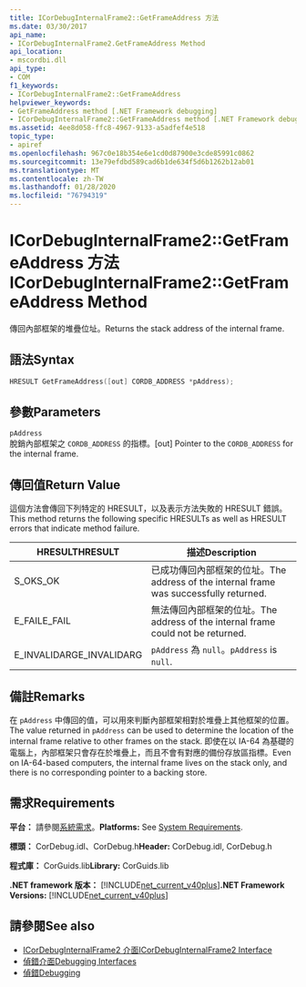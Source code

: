 ```yaml
---
title: ICorDebugInternalFrame2::GetFrameAddress 方法
ms.date: 03/30/2017
api_name:
- ICorDebugInternalFrame2.GetFrameAddress Method
api_location:
- mscordbi.dll
api_type:
- COM
f1_keywords:
- ICorDebugInternalFrame2::GetFrameAddress
helpviewer_keywords:
- GetFrameAddress method [.NET Framework debugging]
- ICorDebugInternalFrame2::GetFrameAddress method [.NET Framework debugging]
ms.assetid: 4ee8d058-ffc8-4967-9133-a5adfef4e518
topic_type:
- apiref
ms.openlocfilehash: 967c0e18b354e6e1cd0d87900e3cde85991c0862
ms.sourcegitcommit: 13e79efdbd589cad6b1de634f5d6b1262b12ab01
ms.translationtype: MT
ms.contentlocale: zh-TW
ms.lasthandoff: 01/28/2020
ms.locfileid: "76794319"
---
```

# <a name="icordebuginternalframe2getframeaddress-method"></a><span data-ttu-id="effa9-102">ICorDebugInternalFrame2::GetFrameAddress 方法</span><span class="sxs-lookup"><span data-stu-id="effa9-102">ICorDebugInternalFrame2::GetFrameAddress Method</span></span>
<span data-ttu-id="effa9-103">傳回內部框架的堆疊位址。</span><span class="sxs-lookup"><span data-stu-id="effa9-103">Returns the stack address of the internal frame.</span></span>  
  
## <a name="syntax"></a><span data-ttu-id="effa9-104">語法</span><span class="sxs-lookup"><span data-stu-id="effa9-104">Syntax</span></span>  
  
```cpp  
HRESULT GetFrameAddress([out] CORDB_ADDRESS *pAddress);  
```  
  
## <a name="parameters"></a><span data-ttu-id="effa9-105">參數</span><span class="sxs-lookup"><span data-stu-id="effa9-105">Parameters</span></span>  
 `pAddress`  
 <span data-ttu-id="effa9-106">脫銷內部框架之 `CORDB_ADDRESS` 的指標。</span><span class="sxs-lookup"><span data-stu-id="effa9-106">[out] Pointer to the `CORDB_ADDRESS` for the internal frame.</span></span>  
  
## <a name="return-value"></a><span data-ttu-id="effa9-107">傳回值</span><span class="sxs-lookup"><span data-stu-id="effa9-107">Return Value</span></span>  
 <span data-ttu-id="effa9-108">這個方法會傳回下列特定的 HRESULT，以及表示方法失敗的 HRESULT 錯誤。</span><span class="sxs-lookup"><span data-stu-id="effa9-108">This method returns the following specific HRESULTs as well as HRESULT errors that indicate method failure.</span></span>  
  
|<span data-ttu-id="effa9-109">HRESULT</span><span class="sxs-lookup"><span data-stu-id="effa9-109">HRESULT</span></span>|<span data-ttu-id="effa9-110">描述</span><span class="sxs-lookup"><span data-stu-id="effa9-110">Description</span></span>|  
|-------------|-----------------|  
|<span data-ttu-id="effa9-111">S_OK</span><span class="sxs-lookup"><span data-stu-id="effa9-111">S_OK</span></span>|<span data-ttu-id="effa9-112">已成功傳回內部框架的位址。</span><span class="sxs-lookup"><span data-stu-id="effa9-112">The address of the internal frame was successfully returned.</span></span>|  
|<span data-ttu-id="effa9-113">E_FAIL</span><span class="sxs-lookup"><span data-stu-id="effa9-113">E_FAIL</span></span>|<span data-ttu-id="effa9-114">無法傳回內部框架的位址。</span><span class="sxs-lookup"><span data-stu-id="effa9-114">The address of the internal frame could not be returned.</span></span>|  
|<span data-ttu-id="effa9-115">E_INVALIDARG</span><span class="sxs-lookup"><span data-stu-id="effa9-115">E_INVALIDARG</span></span>|<span data-ttu-id="effa9-116">`pAddress` 為 `null`。</span><span class="sxs-lookup"><span data-stu-id="effa9-116">`pAddress` is `null`.</span></span>|  
  
## <a name="remarks"></a><span data-ttu-id="effa9-117">備註</span><span class="sxs-lookup"><span data-stu-id="effa9-117">Remarks</span></span>  
 <span data-ttu-id="effa9-118">在 `pAddress` 中傳回的值，可以用來判斷內部框架相對於堆疊上其他框架的位置。</span><span class="sxs-lookup"><span data-stu-id="effa9-118">The value returned in `pAddress` can be used to determine the location of the internal frame relative to other frames on the stack.</span></span> <span data-ttu-id="effa9-119">即使在以 IA-64 為基礎的電腦上，內部框架只會存在於堆疊上，而且不會有對應的備份存放區指標。</span><span class="sxs-lookup"><span data-stu-id="effa9-119">Even on IA-64-based computers, the internal frame lives on the stack only, and there is no corresponding pointer to a backing store.</span></span>  
  
## <a name="requirements"></a><span data-ttu-id="effa9-120">需求</span><span class="sxs-lookup"><span data-stu-id="effa9-120">Requirements</span></span>  
 <span data-ttu-id="effa9-121">**平台：** 請參閱[系統需求](../../../../docs/framework/get-started/system-requirements.md)。</span><span class="sxs-lookup"><span data-stu-id="effa9-121">**Platforms:** See [System Requirements](../../../../docs/framework/get-started/system-requirements.md).</span></span>  
  
 <span data-ttu-id="effa9-122">**標頭：** CorDebug.idl、CorDebug.h</span><span class="sxs-lookup"><span data-stu-id="effa9-122">**Header:** CorDebug.idl, CorDebug.h</span></span>  
  
 <span data-ttu-id="effa9-123">**程式庫：** CorGuids.lib</span><span class="sxs-lookup"><span data-stu-id="effa9-123">**Library:** CorGuids.lib</span></span>  
  
 <span data-ttu-id="effa9-124">**.NET framework 版本：** [!INCLUDE[net_current_v40plus](../../../../includes/net-current-v40plus-md.md)]</span><span class="sxs-lookup"><span data-stu-id="effa9-124">**.NET Framework Versions:** [!INCLUDE[net_current_v40plus](../../../../includes/net-current-v40plus-md.md)]</span></span>  
  
## <a name="see-also"></a><span data-ttu-id="effa9-125">請參閱</span><span class="sxs-lookup"><span data-stu-id="effa9-125">See also</span></span>

- [<span data-ttu-id="effa9-126">ICorDebugInternalFrame2 介面</span><span class="sxs-lookup"><span data-stu-id="effa9-126">ICorDebugInternalFrame2 Interface</span></span>](icordebuginternalframe2-interface.md)
- [<span data-ttu-id="effa9-127">偵錯介面</span><span class="sxs-lookup"><span data-stu-id="effa9-127">Debugging Interfaces</span></span>](debugging-interfaces.md)
- [<span data-ttu-id="effa9-128">偵錯</span><span class="sxs-lookup"><span data-stu-id="effa9-128">Debugging</span></span>](index.md)
